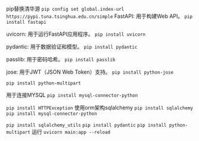 pip替换清华源
`pip config set global.index-url https://pypi.tuna.tsinghua.edu.cn/simple`
FastAPI: 用于构建Web API。
`pip install fastapi`

uvicorn: 用于运行FastAPI应用程序。
`pip install uvicorn`

pydantic: 用于数据验证和模型。
`pip install pydantic`

passlib: 用于密码哈希。
`pip install passlib`

jose: 用于JWT（JSON Web Token）支持。
`pip install python-jose`

`pip install python-multipart`

用于连接MYSQL
`pip install mysql-connector-python`

`pip install HTTPException`
使用orm架构sqlalchemy
`pip install sqlalchemy`
`pip install mysql-connector-python`

`pip install sqlalchemy_utils`
`pip install pydantic`
`pip install python-multipart`
运行
`uvicorn main:app --reload`
